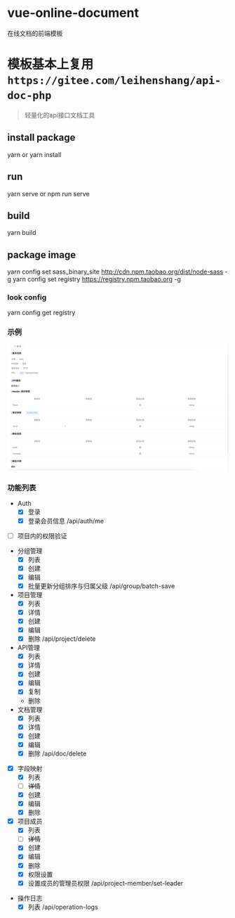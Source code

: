# vue-online-document
在线文档的前端模板


# 模板基本上复用`https://gitee.com/leihenshang/api-doc-php`
> 轻量化的api接口文档工具

## install package
yarn  or yarn install

## run
yarn serve or npm run serve

## build
yarn build

## package image
yarn config set sass_binary_site http://cdn.npm.taobao.org/dist/node-sass -g
yarn config set registry https://registry.npm.taobao.org -g

### look config
yarn config get registry


### 示例
![API详情](./public/demo/api-detail.jpg)

### 功能列表
- Auth
	- [X] 登录
	- [X] 登录会员信息 /api/auth/me
- [ ] 项目内的权限验证
- 分组管理
    - [X] 列表
    - [X] 创建
    - [X] 编辑
	- [X] 批量更新分组排序与归属父级 /api/group/batch-save
- 项目管理 
	- [X] 列表
	- [X] 详情
	- [X] 创建
	- [X] 编辑
	- [X] 删除 /api/project/delete
- API管理 
	- [X] 列表
	- [X] 详情
	- [X] 创建
	- [X] 编辑
	- [X] 复制
	- 删除
- 文档管理 
	- [X] 列表
	- [X] 详情
	- [X] 创建
	- [X] 编辑
	- [X] 删除 /api/doc/delete
- [X] 字段映射 
	- [X] 列表
	- [ ] ~~详情~~
	- [X] 创建
	- [X] 编辑
	- [X] 删除
- [X] 项目成员
    - [X] 列表
    - [ ] ~~详情~~
    - [X] 创建
    - [X] 编辑
    - [X] 删除
    - [X] 权限设置
    - [X] 设置成员的管理员权限 /api/project-member/set-leader
- 操作日志
	- [X] 列表 /api/operation-logs

